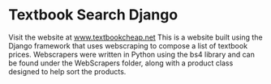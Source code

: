 # Textbook Search Django
Visit the website at www.textbookcheap.net
This is a website built using the Django framework that uses webscraping to compose a list of textbook prices.
Webscrapers were written in Python using the bs4 library and can be found under the WebScrapers folder, along with a product class designed to help sort the products.

